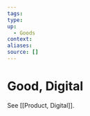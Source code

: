 ```yaml
---
tags:
type:
up:
  - Goods
context:
aliases:
source: []
---
```


# Good, Digital

See [[Product, Digital]].

